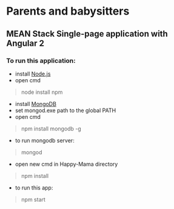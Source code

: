 # Parents and babysitters
## MEAN Stack Single-page application with Angular 2

### To run this application:
- install [Node.js](https://nodejs.org/en/)
- open cmd 
> node install npm
- install [MongoDB](https://www.mongodb.com/)
- set mongod.exe path to the global PATH
- open cmd 
> npm install mongodb -g
- to run mongodb server:
> mongod
- open new cmd in Happy-Mama directory
> npm install
- to run this app:
> npm start
